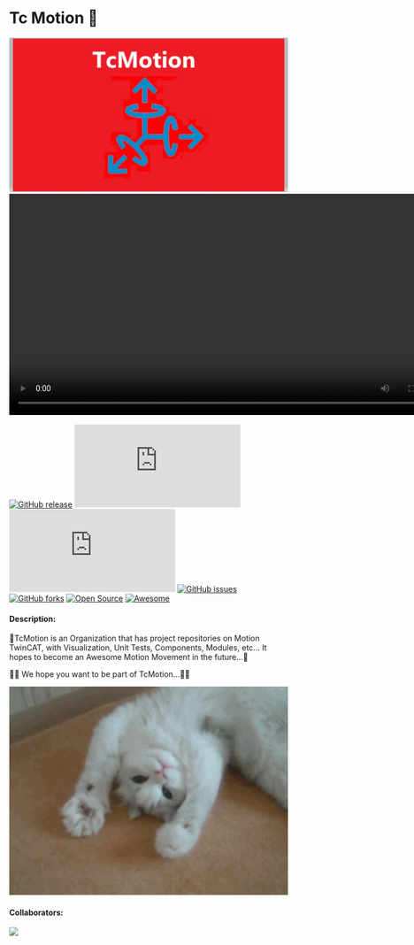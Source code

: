 # Tc Motion 👋

<div id="header" align="center">
  <img src="https://github.com/TcMotion/.github/blob/main/assets/TcMotion_Logo.jpg" width="800"/>
  <video src="https://github.com/TcMotion/.github/blob/main/assets/TcMotion_Logo.mp4" width="800"/>
</div>

[![GitHub release](https://img.shields.io/github/release/Naereen/StrapDown.js.svg)](https://GitHub.com/Naereen/StrapDown.js/releases/)
[![Github tag](https://badgen.net/github/tag/Naereen/Strapdown.js)](https://github.com/Naereen/Strapdown.js/tags/)
[![GitHub commits](https://badgen.net/github/commits/Naereen/Strapdown.js)](https://GitHub.com/Naereen/StrapDown.js/commit/)
[![GitHub issues](https://img.shields.io/github/issues/Naereen/StrapDown.js.svg)](https://GitHub.com/Naereen/StrapDown.js/issues/)
[![GitHub forks](https://img.shields.io/github/forks/Naereen/StrapDown.js.svg?style=social&label=Fork&maxAge=2592000)](https://GitHub.com/Naereen/StrapDown.js/network/)
[![Open Source](https://badges.frapsoft.com/os/v1/open-source.svg?v=103)](https://opensource.org/)
[![Awesome](https://cdn.rawgit.com/sindresorhus/awesome/d7305f38d29fed78fa85652e3a63e154dd8e8829/media/badge.svg)](https://github.com/sindresorhus/awesome)  
#### Description:
🌈TcMotion is an Organization that has project repositories on Motion TwinCAT, with Visualization, Unit Tests, Components, Modules, etc...
It hopes to become an Awesome Motion Movement in the future...🧙

👩‍💻 We hope you want to be part of TcMotion...🙋‍♀️

<div id="header" align="center">
<img src="https://github.com/TcMotion/.github/blob/main/giphy.gif" width="800"/>
</div>

#### Collaborators:
<a href = "https://github.com/TcMotion/Component_Motion_OOP_Axis/graphs/contributors">
<img src = "https://contrib.rocks/image?repo=TcMotion/Component_Motion_OOP_Axis" />
</a>

